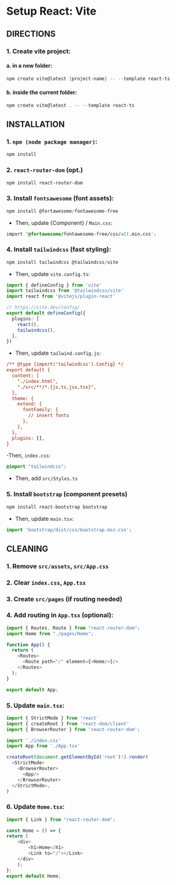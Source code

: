 # Setup React: Vite

## DIRECTIONS
### 1. Create vite project:
#### a. in a new folder:
``` powershell
npm create vite@latest {project-name} -- --template react-ts
```
#### b. inside the current folder:

``` powershell
npm create vite@latest . -- --template react-ts
```

## INSTALLATION
### 1. `npm (node package manager)`:
``` powershell
npm install
```

### 2. `react-router-dom` (opt.)
``` powershell
npm install react-router-dom
```

### 3. Install `fontsawesome` (font assets):
``` powershell
npm install @fortawesome/fontawesome-free
```

- Then, update {Component} / `Main.css`:
``` css
import '@fortawesome/fontawesome-free/css/all.min.css';
```

### 4. Install `tailwindcss` (fast styling):
``` powershell
npm install tailwindcss @tailwindcss/vite
```

- Then, update `vite.config.ts`:
``` typescript
import { defineConfig } from 'vite'
import tailwindcss from '@tailwindcss/vite'
import react from '@vitejs/plugin-react'

// https://vite.dev/config/
export default defineConfig({
  plugins: [
    react(),
    tailwindcss(),
  ],
})
```

- Then, update `tailwind.config.js`:
``` ini
/** @type {import('tailwindcss').Config} */
export default {
  content: [
    "./index.html",
    "./src/**/*.{js,ts,jsx,tsx}",
  ],
  theme: {
    extend: {
      fontFamily: {
        // insert fonts
      },
    },
  },
  plugins: [],
}
```

-Then, `index.css`:
``` css
@import "tailwindcss";
```

- Then, add `src/Styles.ts`

### 5. Install `bootstrap` (component presets)
``` powershell
npm install react-bootstrap bootstrap
```

- Then, update `main.tsx`:
``` typescript
import 'bootstrap/dist/css/bootstrap.min.css';
```

## CLEANING
### 1. Remove `src/assets`, `src/App.css`
### 2. Clear `index.css`, `App.tsx`
### 3. Create `src/pages` (if routing needed)
### 4. Add routing in `App.tsx` (optional):
``` typescript
import { Routes, Route } from "react-router-dom";
import Home from "./pages/Home";

function App() {
  return (
    <Routes>
      <Route path="/" element={<Home/>}/>
    </Routes>
  );
}

export default App;
```

### 5. Update `main.tsx`:
``` typescript
import { StrictMode } from 'react'
import { createRoot } from 'react-dom/client'
import { BrowserRouter } from 'react-router-dom';

import './index.css'
import App from './App.tsx'

createRoot(document.getElementById('root')!).render(
  <StrictMode>
    <BrowserRouter>
      <App/>
    </BrowserRouter>
  </StrictMode>,
)
```

### 6. Update `Home.tsx`:
``` typescript
import { Link } from "react-router-dom";

const Home = () => {
return (
	<div>
		<h1>Home</h1>
		<Link to="/"></Link>
	</div>
	);
};
export default Home;
```